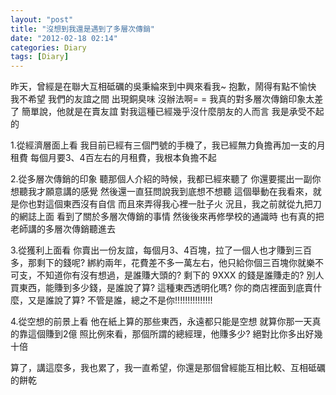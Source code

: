 ```yaml
---
layout: "post"
title: "沒想到我還是遇到了多層次傳銷"
date: "2012-02-18 02:14"
categories: Diary
tags: [Diary]
---
```


昨天，曾經是在聯大互相砥礪的吳秉綸來到中興來看我~
抱歉，鬧得有點不愉快
我不希望 我們的友誼之間 出現銅臭味
沒辦法啊= =
我真的對多層次傳銷印象太差了
簡單說，他就是在賣友誼
對我這種已經幾乎沒什麼朋友的人而言
我是承受不起的

1.從經濟層面上看
我目前已經有三個門號的手機了，我已經無力負擔再加一支的月租費
每個月要3、4百左右的月租費，我根本負擔不起

2.從多層次傳銷的印象
聽那個人介紹的時候，我都已經來聽了
你還要擺出一副你想聽我才願意講的感覺
然後還一直狂問說我到底想不想聽
這個舉動在我看來，就是你也對這個東西沒有自信
而且來弄得我心裡一肚子火
況且，我之前就從九把刀的網誌上面
看到了關於多層次傳銷的事情
然後後來再修學校的通識時
也有真的把老師講的多層次傳銷聽進去

3.從獲利上面看
你賣出一份友誼，每個月3、4百塊，拉了一個人也才賺到三百多，那剩下的錢呢?
綁約兩年，花費差不多一萬左右，他只給你個三百塊你就樂不可支，不知道你有沒有想過，是誰賺大頭的? 剩下的 9XXX 的錢是誰賺走的?
別人買東西，能賺到多少錢，是誰說了算? 這種東西透明化嗎?
你的商店裡面到底賣什麼，又是誰說了算?
不管是誰，總之不是你!!!!!!!!!!!!!!!

4.從空想的前景上看
他在紙上算的那些東西，永遠都只能是空想
就算你那一天真的靠這個賺到2億
照比例來看，那個所謂的總經理，他賺多少?
絕對比你多出好幾十倍

算了，講這麼多，我也累了，我一直希望，你還是那個曾經能互相比較、互相砥礪的餅乾
